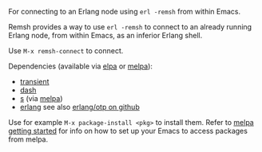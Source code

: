 For connecting to an Erlang node using `erl -remsh` from within Emacs.

Remsh provides a way to use `erl -remsh` to connect to an already
running Erlang node, from within Emacs, as an inferior Erlang shell.

Use `M-x remsh-connect` to connect.

Dependencies (available via [elpa](https://elpa.gnu.org/) or
[melpa](https://melpa.org/)):

* [transient](https://elpa.gnu.org/packages/transient.html)
* [dash](https://github.com/magnars/dash.el)
* [s](https://github.com/magnars/s.el) (via [melpa](https://melpa.org/))
* [erlang](https://melpa.org/#/erlang) see also [erlang/otp on github](https://github.com/erlang/otp/tree/master/lib/tools/emacs)

Use for example `M-x package-install <pkg>` to install them.  Refer to
[melpa getting started](https://melpa.org/#/getting-started) for
info on how to set up your Emacs to access packages from melpa.
